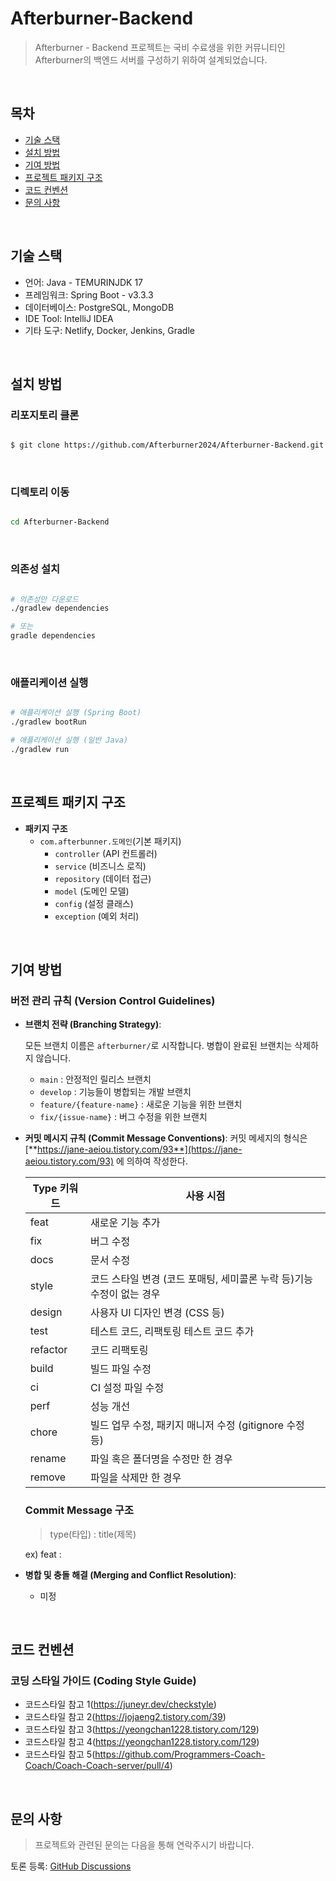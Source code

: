 # Afterburner-Backend

> Afterburner - Backend 프로젝트는 국비 수료생을 위한 커뮤니티인 Afterburner의 백엔드 서버를 구성하기 위하여 설계되었습니다.
> 
<br/>

## **목차**
+ [기술 스택](#기술-스택)
+ [설치 방법](#설치-방법)
+ [기여 방법](#기여-방법)
+ [프로젝트 패키지 구조](#프로젝트-패키지-구조)
+ [코드 컨벤션](#코드-컨벤션)
+ [문의 사항](#문의-사항)

<br/>

## 기술 스택
+ 언어: Java - TEMURINJDK 17
+ 프레임워크: Spring Boot - v3.3.3
+ 데이터베이스: PostgreSQL, MongoDB
+ IDE Tool: IntelliJ IDEA
+ 기타 도구: Netlify, Docker, Jenkins, Gradle

<br/>

## 설치 방법

### **리포지토리 클론**
```bash

$ git clone https://github.com/Afterburner2024/Afterburner-Backend.git

```

<br/>

### **디렉토리 이동**

```bash

cd Afterburner-Backend

```

<br/>

### **의존성 설치**

```bash

# 의존성만 다운로드
./gradlew dependencies

# 또는
gradle dependencies

```

<br/>

### **애플리케이션 실행**

```bash

# 애플리케이션 실행 (Spring Boot)
./gradlew bootRun

# 애플리케이션 실행 (일반 Java)
./gradlew run

```

<br/>

## 프로젝트 패키지 구조
- **패키지 구조**
    - `com.afterbunner.도메인`(기본 패키지)
        - `controller` (API 컨트롤러)
        - `service` (비즈니스 로직)
        - `repository` (데이터 접근)
        - `model` (도메인 모델)
        - `config` (설정 클래스)
        - `exception` (예외 처리)
<br/>

## 기여 방법
### **버전 관리 규칙 (Version Control Guidelines)**

- **브랜치 전략 (Branching Strategy)**:
    
    모든 브랜치 이름은 `afterburner/`로 시작합니다.
    병합이 완료된 브랜치는 삭제하지 않습니다.

    - `main` : 안정적인 릴리스 브랜치
    - `develop` : 기능들이 병합되는 개발 브랜치
    - `feature/{feature-name}` : 새로운 기능을 위한 브랜치
    - `fix/{issue-name}` : 버그 수정을 위한 브랜치


- **커밋 메시지 규칙 (Commit Message Conventions)**: 커밋 메세지의 형식은 [**https://jane-aeiou.tistory.com/93**](https://jane-aeiou.tistory.com/93) 에 의하여 작성한다.
    
    
    | Type 키워드 | 사용 시점 |
    | --- | --- |
    | feat | 새로운 기능 추가 |
    | fix | 버그 수정 |
    | docs | 문서 수정 |
    | style | 코드 스타일 변경 (코드 포매팅, 세미콜론 누락 등)기능 수정이 없는 경우 |
    | design | 사용자 UI 디자인 변경 (CSS 등) |
    | test | 테스트 코드, 리팩토링 테스트 코드 추가 |
    | refactor | 코드 리팩토링 |
    | build | 빌드 파일 수정 |
    | ci | CI 설정 파일 수정 |
    | perf | 성능 개선 |
    | chore | 빌드 업무 수정, 패키지 매니저 수정 (gitignore 수정 등) |
    | rename | 파일 혹은 폴더명을 수정만 한 경우 |
    | remove | 파일을 삭제만 한 경우 |
    
    ### Commit Message 구조
    
    > type(타입) : title(제목)
    > 
    
    ex) feat : 
    

- **병합 및 충돌 해결 (Merging and Conflict Resolution)**:
    - 미정
<br/>

## 코드 컨벤션

### **코딩 스타일 가이드 (Coding Style Guide)**

- 코드스타일 참고 1(https://juneyr.dev/checkstyle)
- 코드스타일 참고 2(https://jojaeng2.tistory.com/39)
- 코드스타일 참고 3(https://yeongchan1228.tistory.com/129)
- 코드스타일 참고 4(https://yeongchan1228.tistory.com/129)
- 코드스타일 참고 5(https://github.com/Programmers-Coach-Coach/Coach-Coach-server/pull/4)

<br/>

## 문의 사항

> 프로젝트와 관련된 문의는 다음을 통해 연락주시기 바랍니다.

토론 등록: [GitHub Discussions](https://github.com/orgs/Afterburner2024/discussions)

<br/>
